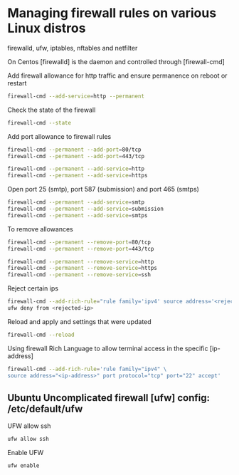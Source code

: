 # Managing firewall rules on various Linux distros

firewalld, ufw, iptables, nftables and netfilter

On Centos [firewalld] is the daemon and controlled through [firewall-cmd]

Add firewall allowance for http traffic and ensure permanence on reboot or restart

```sh
firewall-cmd --add-service=http --permanent
```

Check the state of the firewall

```sh
firewall-cmd --state
```

Add port allowance to firewall rules

```sh
firewall-cmd --permanent --add-port=80/tcp
firewall-cmd --permanent --add-port=443/tcp

firewall-cmd --permanent --add-service=http
firewall-cmd --permanent --add-service=https
```

Open port 25 (smtp), port 587 (submission) and port 465 (smtps)

```sh
firewall-cmd --permanent --add-service=smtp
firewall-cmd --permanent --add-service=submission
firewall-cmd --permanent --add-service=smtps
```

To remove allowances

```sh
firewall-cmd --permanent --remove-port=80/tcp
firewall-cmd --permanent --remove-port=443/tcp

firewall-cmd --permanent --remove-service=http
firewall-cmd --permanent --remove-service=https
firewall-cmd --permanent --remove-service=ssh
```

Reject certain ips

```sh
firewall-cmd --add-rich-rule="rule family='ipv4' source address='<rejected-ip>' reject"
ufw deny from <rejected-ip>
```

Reload and apply and settings that were updated

```sh
firewall-cmd --reload
```

Using firewall Rich Language to allow terminal access in the specific [ip-address]

```sh
firewall-cmd --add-rich-rule='rule family="ipv4" \
source address="<ip-address>" port protocol="tcp" port="22" accept'
```

## Ubuntu Uncomplicated firewall [ufw] config: /etc/default/ufw

UFW allow ssh

```sh
ufw allow ssh
```

Enable UFW

```sh
ufw enable
```